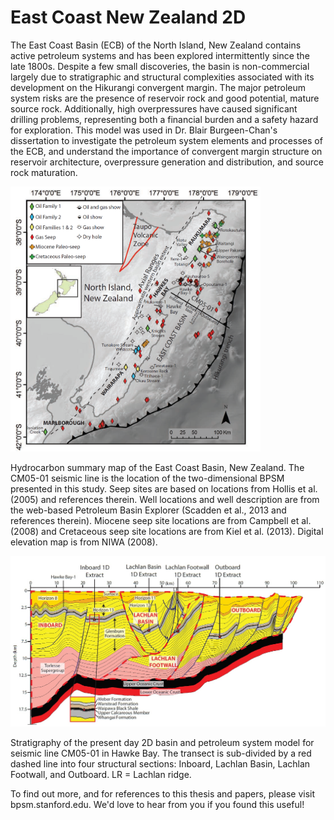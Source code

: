 # East Coast New Zealand 2D
 
The East Coast Basin (ECB) of the North Island, New Zealand contains active petroleum systems and has been explored intermittently since the late 1800s. Despite a few small discoveries, the basin is non-commercial largely due to stratigraphic and structural complexities associated with its development on the Hikurangi convergent margin. The major petroleum system risks are the presence of reservoir rock and good potential, mature source rock. Additionally, high overpressures have caused significant drilling problems, representing both a financial burden and a safety hazard for exploration. This model was used in Dr. Blair Burgeen-Chan's dissertation to investigate the petroleum system elements and processes of the ECB, and understand the importance of convergent margin structure on reservoir architecture, overpressure generation and distribution, and source rock maturation.

<img src="https://github.com/StanfordBPSM/East-Coast-New-Zealand-2D/blob/master/data/map1.PNG" width="400">

Hydrocarbon summary map of the East Coast Basin, New Zealand. The CM05-01 seismic line is the location of the two-dimensional BPSM presented in this study. Seep
sites are based on locations from Hollis et al. (2005) and references therein. Well locations and well description are from the web-based Petroleum Basin Explorer (Scadden et al., 2013 and references therein). Miocene seep site locations are from Campbell et al. (2008) and Cretaceous seep site locations are from Kiel et al. (2013). Digital elevation map is from NIWA (2008).

<img src="https://github.com/StanfordBPSM/East-Coast-New-Zealand-2D/blob/master/data/transact_LI.jpg" width="700">

Stratigraphy of the present day 2D basin and petroleum system model for seismic line CM05-01 in Hawke Bay. The transect is sub-divided by a red dashed line into four structural sections: Inboard, Lachlan Basin, Lachlan Footwall, and Outboard. LR = Lachlan ridge.

To find out more, and for references to this thesis and papers, please visit bpsm.stanford.edu. We'd love to hear from you if you found this useful!
